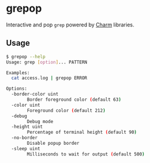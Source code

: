 # grepop

Interactive and pop `grep` powered by [Charm](https://github.com/charmbracelet) libraries.

## Usage

```bash
$ grepop --help
Usage: grep [option]... PATTERN

Examples:
  cat access.log | grepop ERROR

Options:
  -border-color uint
        Border foreground color (default 63)
  -color uint
        Foreground color (default 212)
  -debug
        Debug mode
  -height uint
        Percentage of terminal height (default 90)
  -no-border
        Disable popup border
  -sleep uint
        Milliseconds to wait for output (default 500)
```
